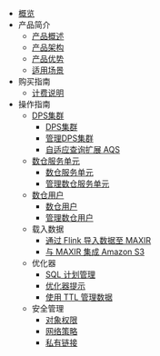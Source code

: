 
* [概览](/maxir/README)
* 产品简介
    * [产品概述](/maxir/introduction/overview)
    * [产品架构](/maxir/introduction/architecture)
    * [产品优势](/maxir/introduction/highlights)
    * [适用场景](/maxir/introduction/application-scenarios)
* 购买指南
    * [计费说明](/maxir/buy/charge)
* 操作指南
    * [DPS集群](/maxir/guides/dps-clusters)
      * [DPS集群](/maxir/guides/dps-clusters/dps-clusters)
      * [管理DPS集群](/maxir/guides/dps-clusters/manage-dps-clusters)
      * [自适应查询扩展 AQS](/maxir/guides/dps-clusters/aqs)
    * [数仓服务单元](/maxir/guides/dw-service-units)
      * [数仓服务单元](/maxir/guides/dw-service-units/dw-service-units)
      * [管理数仓服务单元](/maxir/guides/dw-service-units/manage-dw-service-units)
    * [数仓用户](/maxir/guides/dw-users)
      * [数仓用户](/maxir/guides/dw-users/dw-users)
      * [管理数仓用户](/maxir/guides/dw-users/manage-dwusers)
    * 载入数据
      * [通过 Flink 导入数据至 MAXIR](/maxir/guides/load-data/use-flink-to-load)
      * [与 MAXIR 集成 Amazon S3](/maxir/guides/load-data/s3)
    * 优化器
      * [SQL 计划管理](/maxir/guides/optimization/sql-plan-management)
      * [优化器提示](/maxir/guides/optimization/optimizer-hints)
      * [使用 TTL 管理数据](/maxir/guides/optimization/ttl)
    * 安全管理
      * [对象权限](/maxir/guides/security/object-privileges)
      * [网络策略](/maxir/guides/security/network-policies)
      * [私有链接](/maxir/guides/security/private-link)

